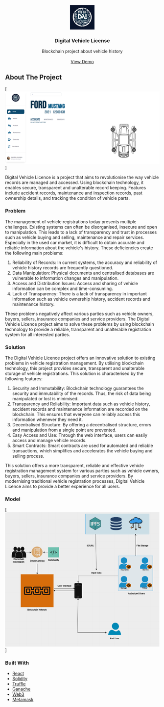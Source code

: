<div align="center">
  <a href="https://github.com/akkologlu/DigitalVehicleLicense">
    <img src="./frontend/digitalvehiclelicense/src/assets/logo.png" alt="Logo" width="80" height="80">
  </a>

<h3 align="center">Digital Vehicle License</h3>

  <p align="center">
    Blockchain project about vehicle history 
    <br />
    <br />
    <a href="https://github.com/akkologlu/DigitalVehicleLicense">View Demo</a>
  </p>
</div>

## About The Project

[![Product Name Screen Shot][product-screenshot]]

Digital Vehicle Licence is a project that aims to revolutionise the way vehicle records are managed and accessed. Using blockchain technology, it enables secure, transparent and unalterable record keeping. Features include accident records, maintenance and inspection records, past ownership details, and tracking the condition of vehicle parts.

### Problem

The management of vehicle registrations today presents multiple challenges. Existing systems can often be disorganised, insecure and open to manipulation. This leads to a lack of transparency and trust in processes such as vehicle buying and selling, maintenance and repair services. Especially in the used car market, it is difficult to obtain accurate and reliable information about the vehicle's history. These deficiencies create the following main problems:

1. Reliability of Records: In current systems, the accuracy and reliability of vehicle history records are frequently questioned.
2. Data Manipulation: Physical documents and centralised databases are vulnerable to information changes and manipulation.
3. Access and Distribution Issues: Access and sharing of vehicle information can be complex and time-consuming.
4. Lack of Transparency: There is a lack of transparency in important information such as vehicle ownership history, accident records and maintenance history.

These problems negatively affect various parties such as vehicle owners, buyers, sellers, insurance companies and service providers. The Digital Vehicle Licence project aims to solve these problems by using blockchain technology to provide a reliable, transparent and unalterable registration system for all interested parties.

### Solution

The Digital Vehicle Licence project offers an innovative solution to existing problems in vehicle registration management. By utilising blockchain technology, this project provides secure, transparent and unalterable storage of vehicle registrations. This solution is characterised by the following features:

1. Security and Immutability: Blockchain technology guarantees the security and immutability of the records. Thus, the risk of data being manipulated or lost is minimised.
2. Transparency and Reliability: Important data such as vehicle history, accident records and maintenance information are recorded on the blockchain. This ensures that everyone can reliably access this information whenever they need it.
3. Decentralised Structure: By offering a decentralised structure, errors and manipulation from a single point are prevented.
4. Easy Access and Use: Through the web interface, users can easily access and manage vehicle records.
5. Smart Contracts: Smart contracts are used for automated and reliable transactions, which simplifies and accelerates the vehicle buying and selling process.

This solution offers a more transparent, reliable and effective vehicle registration management system for various parties such as vehicle owners, buyers, sellers, insurance companies and service providers. By modernising traditional vehicle registration processes, Digital Vehicle Licence aims to provide a better experience for all users.

### Model

[![Model][model]]

### Built With

- [React](https://reactjs.org/)
- [Solidity](https://docs.soliditylang.org/en/v0.8.6/)
- [Truffle](https://www.trufflesuite.com/)
- [Ganache](https://www.trufflesuite.com/ganache)
- [Web3](https://web3js.readthedocs.io/en/v1.3.4/)
- [Metamask](https://metamask.io/)

[product-screenshot]: images/mainScreenshot.png
[model]: images/model.png
